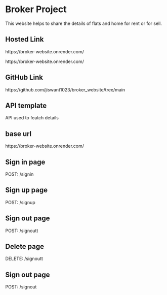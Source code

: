 <h1>Broker Project</h1>
<p> This website helps to share the details of flats and home for rent or for sell.

<h2>Hosted Link</h2>
<p>https://broker-website.onrender.com/</p>

<link>https://broker-website.onrender.com/</link>

<h2>GitHub Link</h2>
<link>https://github.com/jiswant1023/broker_website/tree/main</link>

<h2>API template</h2>
<p>API used to featch details</p>

<h2>base url</h2>
<link>https://broker-website.onrender.com/</link>

<h2>Sign in page</h2>
<p>POST: /signin</p>

<h2>Sign up page</h2>
<p>POST: /signup</p>

<h2>Sign out page</h2>
<p>POST: /signoutt</p>

<h2>Delete page</h2>
<p>DELETE: /signoutt</p>

<h2>Sign out page</h2>
<p>POST: /signout</p>



